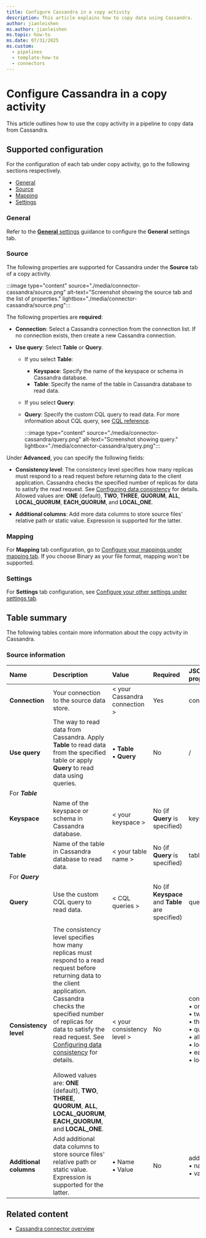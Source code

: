 ```yaml
---
title: Configure Cassandra in a copy activity
description: This article explains how to copy data using Cassandra.
author: jianleishen
ms.author: jianleishen
ms.topic: how-to
ms.date: 07/31/2025
ms.custom: 
  - pipelines
  - template-how-to
  - connectors
---
```


# Configure Cassandra in a copy activity

This article outlines how to use the copy activity in a pipeline to copy data from Cassandra.

## Supported configuration

For the configuration of each tab under copy activity, go to the following sections respectively.

- [General](#general)  
- [Source](#source)
- [Mapping](#mapping)
- [Settings](#settings)

### General

Refer to the [**General** settings](activity-overview.md#general-settings) guidance to configure the **General** settings tab.

### Source

The following properties are supported for Cassandra under the **Source** tab of a copy activity.

:::image type="content" source="./media/connector-cassandra/source.png" alt-text="Screenshot showing the source tab and the list of properties." lightbox="./media/connector-cassandra/source.png":::

The following properties are **required**:

- **Connection**: Select a Cassandra connection from the connection list. If no connection exists, then create a new Cassandra connection.

- **Use query**: Select **Table** or **Query**.
    - If you select **Table**:
        - **Keyspace**: Specify the name of the keyspace or schema in Cassandra database.
        - **Table**: Specify the name of the table in Cassandra database to read data.

    - If you select **Query**:

    - **Query**: Specify the custom CQL query to read data. For more information about CQL query, see [CQL reference](https://docs.datastax.com/en/archived/cql/3.1/cql/cql_reference/cqlReferenceTOC.html).

      :::image type="content" source="./media/connector-cassandra/query.png" alt-text="Screenshot showing query." lightbox="./media/connector-cassandra/query.png":::

Under **Advanced**, you can specify the following fields:

- **Consistency level**: The consistency level specifies how many replicas must respond to a read request before returning data to the client application. Cassandra checks the specified number of replicas for data to satisfy the read request. See [Configuring data consistency](https://docs.datastax.com/en/cassandra/2.1/cassandra/dml/dml_config_consistency_c.html) for details.<br/>Allowed values are: **ONE** (default), **TWO**, **THREE**, **QUORUM**, **ALL**, **LOCAL_QUORUM**, **EACH_QUORUM**, and **LOCAL_ONE**.

- **Additional columns**: Add more data columns to store source files' relative path or static value. Expression is supported for the latter.

### Mapping

For **Mapping** tab configuration, go to [Configure your mappings under mapping tab](copy-data-activity.md#configure-your-mappings-under-mapping-tab). If you choose Binary as your file format, mapping won't be supported.

### Settings

For **Settings** tab configuration, see [Configure your other settings under settings tab](copy-data-activity.md#configure-your-other-settings-under-settings-tab).

## Table summary

The following tables contain more information about the copy activity in Cassandra.

### Source information

|Name |Description |Value|Required |JSON script property |
|:---|:---|:---|:---|:---|
|**Connection** |Your connection to the source data store.|< your Cassandra connection >|Yes|connection|
|**Use query** |The way to read data from Cassandra. Apply **Table** to read data from the specified table or apply **Query** to read data using queries.| • **Table**<br>  • **Query** |No| / |
| For ***Table*** | | | | |
|**Keyspace** |Name of the keyspace or schema in Cassandra database.|< your keyspace >| No (if **Query** is specified) |keyspace|
|**Table** |Name of the table in Cassandra database to read data.|< your table name >| No (if **Query** is specified) |tableName|
| For ***Query*** | | | | |
| **Query** | Use the custom CQL query to read data. | < CQL queries > | No (if **Keyspace** and **Table** are specified) | query |
| | | | | |
| **Consistency level** | The consistency level specifies how many replicas must respond to a read request before returning data to the client application. Cassandra checks the specified number of replicas for data to satisfy the read request. See [Configuring data consistency](https://docs.datastax.com/en/cassandra/2.1/cassandra/dml/dml_config_consistency_c.html) for details.<br/><br/>Allowed values are: **ONE** (default), **TWO**, **THREE**, **QUORUM**, **ALL**, **LOCAL_QUORUM**, **EACH_QUORUM**, and **LOCAL_ONE**. | < your consistency level > | No |consistencyLevel:<br>• one (default) <br>• two <br>• three <br>• quorum <br>• all <br>• local_quorum <br>• each_quorum <br>• local_one|
| **Additional columns** | Add additional data columns to store source files' relative path or static value. Expression is supported for the latter. |• Name <br>• Value | No | additionalColumns:<br> • name<br>• value|

## Related content

- [Cassandra connector overview](connector-cassandra-overview.md)
